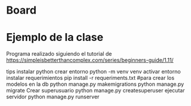 # Board
# Ejemplo de la clase
Programa realizado siguiendo el tutorial de
https://simpleisbetterthancomplex.com/series/beginners-guide/1.11/

tips
instalar python
crear entorno
python -m venv venv
activar entorno
instalar requerimientos
pip install -r requeriments.txt
#para crear los modelos en la db
python manage.py makemigrations
python manage.py migrate
Crear superusuario
python manage.py createsuperuser
ejecutar servidor
python manage.py runserver